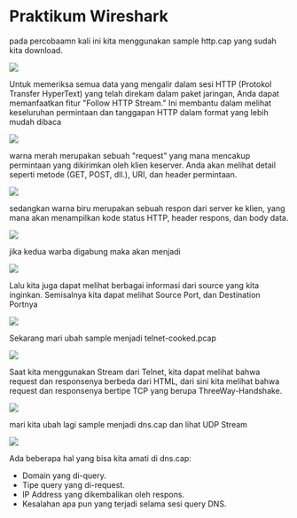 # Praktikum Wireshark

pada percobaamn kali ini kita menggunakan sample http.cap yang sudah kita download.
<div>
    <img src="../asset/http1.png"/>
</div>


Untuk memeriksa semua data yang mengalir dalam sesi HTTP (Protokol Transfer HyperText) yang telah direkam dalam paket jaringan, Anda dapat memanfaatkan fitur "Follow HTTP Stream." Ini membantu dalam melihat keseluruhan permintaan dan tanggapan HTTP dalam format yang lebih mudah dibaca

<div>
    <img src="../asset/http2.png"/>
</div>

warna merah merupakan sebuah "request" yang mana mencakup permintaan yang dikirimkan oleh klien keserver. Anda akan melihat detail seperti metode (GET, POST, dll.), URI, dan header permintaan.

<div>
    <img src="../asset/http3.png"/>
</div>

sedangkan warna biru merupakan sebuah respon dari server ke klien, yang mana akan menampilkan kode status HTTP, header respons, dan body data.

<div>
    <img src="../asset/http4.png"/>
</div>

jika kedua warba digabung maka akan menjadi 

<div>
    <img src="../asset/http5.png"/>
</div>

Lalu kita juga dapat melihat berbagai informasi dari source yang kita inginkan. Semisalnya kita dapat melihat Source Port, dan Destination Portnya

<div>
    <img src="../asset/http6.png"/>
</div>

Sekarang mari ubah sample menjadi telnet-cooked.pcap

<div>
    <img src="../asset/http7.png"/>
</div>

Saat kita menggunakan Stream dari Telnet, kita dapat melihat bahwa request dan responsenya berbeda dari HTML, dari sini kita melihat bahwa request dan responsenya bertipe TCP yang berupa ThreeWay-Handshake.

<div>
    <img src="../asset/telnet8.png"/>
</div>

mari kita ubah lagi sample menjadi dns.cap dan lihat UDP Stream

<div>
    <img src="../asset/dns1.png"/>
</div>

Ada beberapa hal yang bisa kita amati di dns.cap:
- Domain yang di-query.
- Tipe query yang di-request.
- IP Address yang dikembalikan oleh respons.
- Kesalahan apa pun yang terjadi selama sesi query DNS.
